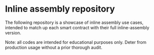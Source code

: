# Inline assembly repository

The following repository is a showcase of inline assembly use cases, intended to match up each smart contract with their full inline-assembly version.

Note: all codes are intended for educational purposes only. Deter from production usage without a prior thorough audit.
